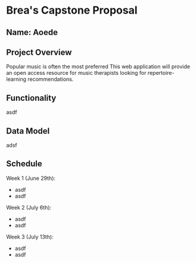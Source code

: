 # Brea's Capstone Proposal

## Name: Aoede

## Project Overview
Popular music is often the most preferred This web application will provide an open access resource for music therapists looking for repertoire-learning recommendations. 

## Functionality
asdf

## Data Model
adsf

## Schedule
Week 1 (June 29th):
- asdf
- asdf

Week 2 (July 6th):
- asdf
- asdf

Week 3 (July 13th):
- asdf
- asdf

